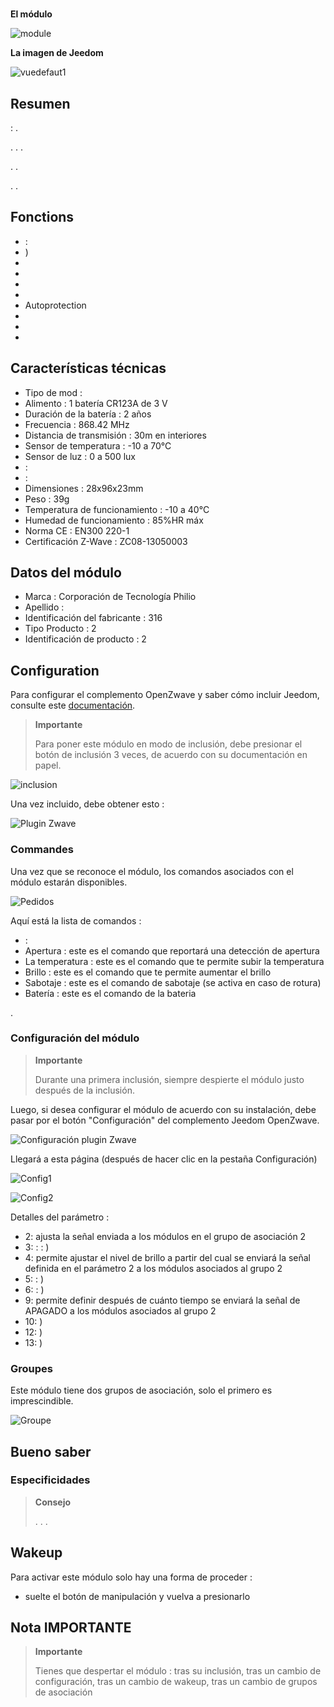# 

**El módulo**

![module](images/philio.psp01/module.jpg)

**La imagen de Jeedom**

![vuedefaut1](images/philio.psp01/vuedefaut1.jpg)

## Resumen

 : .

. . .

. .

. .

## Fonctions

-   : 
-   )
-   
-   
-   
-   
-   Autoprotection
-   
-   
-   

## Características técnicas

-   Tipo de mod : 
-   Alimento : 1 batería CR123A de 3 V
-   Duración de la batería : 2 años
-   Frecuencia : 868.42 MHz
-   Distancia de transmisión : 30m en interiores
-   Sensor de temperatura : -10 a 70°C
-   Sensor de luz : 0 a 500 lux
-    : 
-    : 
-   Dimensiones : 28x96x23mm
-   Peso : 39g
-   Temperatura de funcionamiento : -10 a 40°C
-   Humedad de funcionamiento : 85%HR máx
-   Norma CE : EN300 220-1
-   Certificación Z-Wave : ZC08-13050003

## Datos del módulo

-   Marca : Corporación de Tecnología Philio
-   Apellido : 
-   Identificación del fabricante : 316
-   Tipo Producto : 2
-   Identificación de producto : 2

## Configuration

Para configurar el complemento OpenZwave y saber cómo incluir Jeedom, consulte este [documentación](https://doc.jeedom.com/es_ES/plugins/automation%20protocol/openzwave/).

> **Importante**
>
> Para poner este módulo en modo de inclusión, debe presionar el botón de inclusión 3 veces, de acuerdo con su documentación en papel.

![inclusion](images/philio.psp01/inclusion.jpg)

Una vez incluido, debe obtener esto :

![Plugin Zwave](images/philio.psp01/information.jpg)

### Commandes

Una vez que se reconoce el módulo, los comandos asociados con el módulo estarán disponibles.

![Pedidos](images/philio.psp01/commandes.jpg)

Aquí está la lista de comandos :

-    : 
-   Apertura : este es el comando que reportará una detección de apertura
-   La temperatura : este es el comando que te permite subir la temperatura
-   Brillo : este es el comando que te permite aumentar el brillo
-   Sabotaje : este es el comando de sabotaje (se activa en caso de rotura)
-   Batería : este es el comando de la bateria

.

### Configuración del módulo

> **Importante**
>
> Durante una primera inclusión, siempre despierte el módulo justo después de la inclusión.

Luego, si desea configurar el módulo de acuerdo con su instalación, debe pasar por el botón "Configuración" del complemento Jeedom OpenZwave.

![Configuración plugin Zwave](images/plugin/bouton_configuration.jpg)

Llegará a esta página (después de hacer clic en la pestaña Configuración)

![Config1](images/philio.psp01/config1.jpg)

![Config2](images/philio.psp01/config2.jpg)

Detalles del parámetro :

-   2: ajusta la señal enviada a los módulos en el grupo de asociación 2
-   3:  : : )
-   4: permite ajustar el nivel de brillo a partir del cual se enviará la señal definida en el parámetro 2 a los módulos asociados al grupo 2
-   5:  : )
-   6:  : )
-   9: permite definir después de cuánto tiempo se enviará la señal de APAGADO a los módulos asociados al grupo 2
-   10: )
-   12: )
-   13: )

### Groupes

Este módulo tiene dos grupos de asociación, solo el primero es imprescindible.

![Groupe](images/philio.psp01/groupe.jpg)

## Bueno saber

### Especificidades

> **Consejo**
>
> . . .

## Wakeup

Para activar este módulo solo hay una forma de proceder :

-   suelte el botón de manipulación y vuelva a presionarlo

## Nota IMPORTANTE

> **Importante**
>
> Tienes que despertar el módulo : tras su inclusión, tras un cambio de configuración, tras un cambio de wakeup, tras un cambio de grupos de asociación
